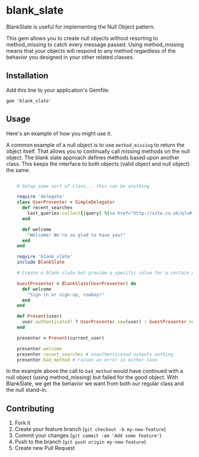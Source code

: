 # blank_slate

BlankSlate is useful for implementing the Null Object pattern.

This gem allows you to create null objects without resorting to
method_missing to catch every message passed. Using method_missing
means that your objects will respond to any method regardless of
the behavior you designed in your other related classes.

## Installation

Add this line to your application's Gemfile:

    gem 'blank_slate'

## Usage

Here's an example of how you might use it.

A common example of a null object is to use `method_missing` to return the object itself. That allows you to continually call missing methods on the null object. The blank slate approach defines methods based upon another class. This keeps the interface to both objects (valid object and null object) the same.

```ruby

    # Setup some sort of class... this can be anything

    require 'delegate'
    class UserPresenter < SimpleDelegator
      def recent_searches
        last_queries.collect{|query| %{<a href="http://site.co.uk/q?=#{query}">#{query}</a>}}.join(',')
      end

      def welcome
        "Welcome! We're so glad to have you!"
      end
    end

    require 'blank_slate'
    include BlankSlate

    # Create a blank slate but provide a specific value for a certain method

    GuestPresenter = BlankSlate(UserPresenter) do
      def welcome
        "Sign-in or sign-up, cowboy!"
      end
    end

    def Present(user)
      user.authenticated? ? UserPresenter.new(user) : GuestPresenter.new(user)
    end

    presenter = Present(current_user)

    presenter.welcome
    presenter.recent_searches # unauthenticated outputs nothing
    presenter.bad_method # raises an error in either case
```

In the example above the call to `bad_method` would have continued with a null object (using method_missing) but failed for the good object. With BlankSlate, we get the behavior we want from both our regular class and the null stand-in.

## Contributing

1. Fork it
2. Create your feature branch (`git checkout -b my-new-feature`)
3. Commit your changes (`git commit -am 'Add some feature'`)
4. Push to the branch (`git push origin my-new-feature`)
5. Create new Pull Request
